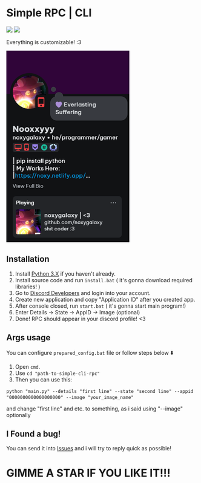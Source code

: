 # Simple RPC | CLI

<img src="https://img.shields.io/github/downloads/noxygalaxy/simple-cli-rpc/total?style=for-the-badge" style="text-align: center;"></img>
<img src="https://img.shields.io/github/created-at/noxygalaxy/simple-cli-rpc?style=for-the-badge" style="text-align: center;"></img>

Everything is customizable! :3

<img src="./assets/example.png" alt="example">

## Installation
1. Install [Python 3.X](https://www.python.org/) if you haven't already.
2. Install source code and run `install.bat` ( it's gonna download required libraries! )
3. Go to [Discord Developers](https://discord.com/developers/applications/) and login into your account.
4. Create new application and copy "Application ID" after you created app.
5. After console closed, run `start.bat` ( it's gonna start main program!)
6. Enter Details -> State -> AppID -> Image (optional)
7. Done! RPC should appear in your discord profile! <3

## Args usage
You can configure `prepared_config.bat` file or follow steps below ⬇️
1. Open `cmd`.
2. Use `cd "path-to-simple-cli-rpc"`
3. Then you can use this:
```
python "main.py" --details "first line" --state "second line" --appid "0000000000000000000" --image "your_image_name"
```
and change "first line" and etc. to something, as i said using "--image" optionally

## I Found a bug!
You can send it into [Issues](https://github.com/noxygalaxy/simple-cli-rpc/issues) and i will try to reply quick as possible!

# GIMME A STAR IF YOU LIKE IT!!!

